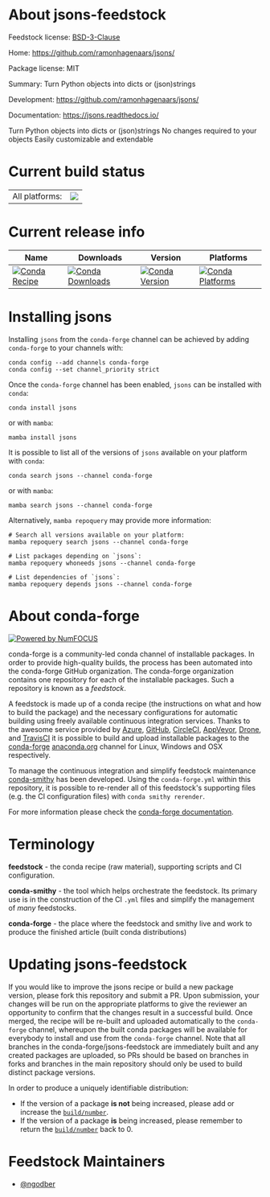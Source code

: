 About jsons-feedstock
=====================

Feedstock license: [BSD-3-Clause](https://github.com/conda-forge/jsons-feedstock/blob/main/LICENSE.txt)

Home: https://github.com/ramonhagenaars/jsons/

Package license: MIT

Summary: Turn Python objects into dicts or (json)strings

Development: https://github.com/ramonhagenaars/jsons/

Documentation: https://jsons.readthedocs.io/

Turn Python objects into dicts or (json)strings No changes required to your objects Easily customizable and extendable

Current build status
====================


<table><tr><td>All platforms:</td>
    <td>
      <a href="https://dev.azure.com/conda-forge/feedstock-builds/_build/latest?definitionId=12430&branchName=main">
        <img src="https://dev.azure.com/conda-forge/feedstock-builds/_apis/build/status/jsons-feedstock?branchName=main">
      </a>
    </td>
  </tr>
</table>

Current release info
====================

| Name | Downloads | Version | Platforms |
| --- | --- | --- | --- |
| [![Conda Recipe](https://img.shields.io/badge/recipe-jsons-green.svg)](https://anaconda.org/conda-forge/jsons) | [![Conda Downloads](https://img.shields.io/conda/dn/conda-forge/jsons.svg)](https://anaconda.org/conda-forge/jsons) | [![Conda Version](https://img.shields.io/conda/vn/conda-forge/jsons.svg)](https://anaconda.org/conda-forge/jsons) | [![Conda Platforms](https://img.shields.io/conda/pn/conda-forge/jsons.svg)](https://anaconda.org/conda-forge/jsons) |

Installing jsons
================

Installing `jsons` from the `conda-forge` channel can be achieved by adding `conda-forge` to your channels with:

```
conda config --add channels conda-forge
conda config --set channel_priority strict
```

Once the `conda-forge` channel has been enabled, `jsons` can be installed with `conda`:

```
conda install jsons
```

or with `mamba`:

```
mamba install jsons
```

It is possible to list all of the versions of `jsons` available on your platform with `conda`:

```
conda search jsons --channel conda-forge
```

or with `mamba`:

```
mamba search jsons --channel conda-forge
```

Alternatively, `mamba repoquery` may provide more information:

```
# Search all versions available on your platform:
mamba repoquery search jsons --channel conda-forge

# List packages depending on `jsons`:
mamba repoquery whoneeds jsons --channel conda-forge

# List dependencies of `jsons`:
mamba repoquery depends jsons --channel conda-forge
```


About conda-forge
=================

[![Powered by
NumFOCUS](https://img.shields.io/badge/powered%20by-NumFOCUS-orange.svg?style=flat&colorA=E1523D&colorB=007D8A)](https://numfocus.org)

conda-forge is a community-led conda channel of installable packages.
In order to provide high-quality builds, the process has been automated into the
conda-forge GitHub organization. The conda-forge organization contains one repository
for each of the installable packages. Such a repository is known as a *feedstock*.

A feedstock is made up of a conda recipe (the instructions on what and how to build
the package) and the necessary configurations for automatic building using freely
available continuous integration services. Thanks to the awesome service provided by
[Azure](https://azure.microsoft.com/en-us/services/devops/), [GitHub](https://github.com/),
[CircleCI](https://circleci.com/), [AppVeyor](https://www.appveyor.com/),
[Drone](https://cloud.drone.io/welcome), and [TravisCI](https://travis-ci.com/)
it is possible to build and upload installable packages to the
[conda-forge](https://anaconda.org/conda-forge) [anaconda.org](https://anaconda.org/)
channel for Linux, Windows and OSX respectively.

To manage the continuous integration and simplify feedstock maintenance
[conda-smithy](https://github.com/conda-forge/conda-smithy) has been developed.
Using the ``conda-forge.yml`` within this repository, it is possible to re-render all of
this feedstock's supporting files (e.g. the CI configuration files) with ``conda smithy rerender``.

For more information please check the [conda-forge documentation](https://conda-forge.org/docs/).

Terminology
===========

**feedstock** - the conda recipe (raw material), supporting scripts and CI configuration.

**conda-smithy** - the tool which helps orchestrate the feedstock.
                   Its primary use is in the construction of the CI ``.yml`` files
                   and simplify the management of *many* feedstocks.

**conda-forge** - the place where the feedstock and smithy live and work to
                  produce the finished article (built conda distributions)


Updating jsons-feedstock
========================

If you would like to improve the jsons recipe or build a new
package version, please fork this repository and submit a PR. Upon submission,
your changes will be run on the appropriate platforms to give the reviewer an
opportunity to confirm that the changes result in a successful build. Once
merged, the recipe will be re-built and uploaded automatically to the
`conda-forge` channel, whereupon the built conda packages will be available for
everybody to install and use from the `conda-forge` channel.
Note that all branches in the conda-forge/jsons-feedstock are
immediately built and any created packages are uploaded, so PRs should be based
on branches in forks and branches in the main repository should only be used to
build distinct package versions.

In order to produce a uniquely identifiable distribution:
 * If the version of a package **is not** being increased, please add or increase
   the [``build/number``](https://docs.conda.io/projects/conda-build/en/latest/resources/define-metadata.html#build-number-and-string).
 * If the version of a package **is** being increased, please remember to return
   the [``build/number``](https://docs.conda.io/projects/conda-build/en/latest/resources/define-metadata.html#build-number-and-string)
   back to 0.

Feedstock Maintainers
=====================

* [@ngodber](https://github.com/ngodber/)


